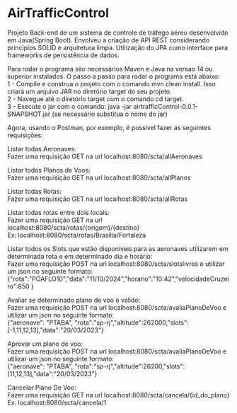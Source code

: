 # AirTrafficControl

Projeto Back-end de um sistema de controle de tráfego aéreo desenvolvido em Java(Spring Boot). Envolveu a criação de API REST considerando princípios SOLID e arquitetura limpa. Utilização do JPA como interface para frameworks de persistência de dados.  

Para rodar o programa são necessários Maven e Java na versao 14 ou superior instalados. O passo a passo para rodar o programa está abaixo:  
1 - Compile e construa o projeto com o comando mvn clean install. Isso criará um arquivo JAR no diretório target do seu projeto.  
2 - Navegue até o diretório target com o comando cd target.  
3 - Execute o jar com o comando: java -jar airtrafficControl-0.0.1-SNAPSHOT.jar (se necessário substitua o nome do jar)  

Agora, usando o Postman, por exemplo, é possível fazer as seguintes requisições:   

Listar todas Aeronaves:  
Fazer uma requisição GET na url localhost:8080/scta/allAeronaves  

Listar todos Planos de Voos:  
Fazer uma requisição GET na url localhost:8080/scta/allPlanos  

Listar todas Rotas:  
Fazer uma requisição GET na url localhost:8080/scta/allRotas  

Listar todas rotas entre dois locais:  
Fazer uma requisição GET na url localhost:8080/scta/rotas/{origem}/{destino}  
Ex: localhost:8080/scta/rotas/Brasilia/Fortaleza  

Listar todos os Slots que estão disponíveis para as aeronaves utilizarem em determinada rota e em determinado dia e horário:  
Fazer uma requisição POST na url localhost:8080/scta/slotslivres e utilizar um json no seguinte formato:  
{"rota":"POAFLO10","data":"11/10/2024","horario":"10:42","velocidadeCruzeiro":850 }   

Avaliar se determinado plano de voo é valido:  
Fazer uma requisição POST na url localhost:8080/scta/avaliaPlanoDeVoo e utilizar um json no seguinte formato:  
{"aeronave": "PTABA", "rota":"sp-rj","altitude":262000,"slots":[-1,11,12,13],"data":"20/03/2023"}  

Aprovar um plano de voo:  
Fazer uma requisição POST na url localhost:8080/scta/avaliaPlanoDeVoo e utilizar um json no seguinte formato:    
{"aeronave": "PTABA", "rota":"sp-rj","altitude":26200,"slots":[11,12,13],"data":"20/03/2023"}  

Cancelar Plano De Voo:  
Fazer uma requisição GET na url localhost:8080/scta/cancela/{id_do_plano}   
Ex: localhost:8080/scta/cancela/1  
